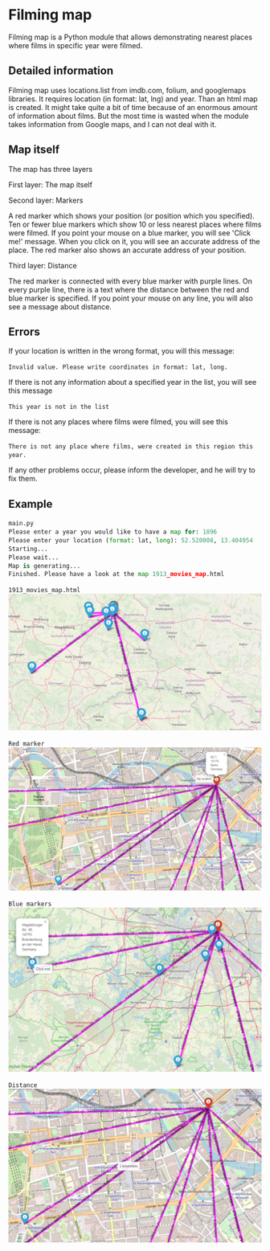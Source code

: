 # Filming map
Filming map is a Python module that allows demonstrating nearest places where films in specific year were filmed.

## Detailed information
Filming map uses locations.list from imdb.com, folium, and googlemaps libraries.
It requires location (in format: lat, lng) and year. 
Than an html map is created.
It might take quite a bit of time because of an enormous amount of information about films.
But the most time is wasted when the module takes information from Google maps, and I can not deal with it.

## Map itself
The map has three layers

First layer:
The map itself

Second layer:
Markers

A red marker which shows your position (or position which you specified).
Ten or fewer blue markers which show 10 or less nearest places where films were filmed.
If you point your mouse on a blue marker, you will see 'Click me!' message.
When you click on it, you will see an accurate address of the place.
The red marker also shows an accurate address of your position.

Third layer:
Distance

The red marker is connected with every blue marker with purple lines.
On every purple line, there is a text where the distance between the red and blue marker is specified.
If you point your mouse on any line, you will also see a message about distance.

## Errors
If your location is written in the wrong format, you will this message:

```Invalid value. Please write coordinates in format: lat, long.```

If there is not any information about a specified year in the list, you will see this message

```This year is not in the list```

If there is not any places where films were filmed, you will see this message:

```There is not any place where films, were created in this region this year.```

If any other problems occur, please inform the developer, and he will try to fix them.

## Example
```python
main.py
Please enter a year you would like to have a map for: 1896
Please enter your location (format: lat, long): 52.520008, 13.404954
Starting...
Please wait...
Map is generating...
Finished. Please have a look at the map 1913_movies_map.html
```
`1913_movies_map.html`
![Screenshot of map](https://raw.githubusercontent.com/saniochky/san/master/1913_movies_map.png)

`Red marker`
![Red marker](https://raw.githubusercontent.com/saniochky/san/master/1913_red_popup.png)

`Blue markers`
![Blue markers](https://raw.githubusercontent.com/saniochky/san/master/1913_blue_popup.png)

`Distance`
![Dstance lines](https://raw.githubusercontent.com/saniochky/san/master/1913_line_popup.png)

